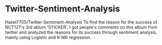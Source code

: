 # Twitter-Sentiment-Analysis
Hazel7705/Twitter-Sentiment-Analysis
To find the reason for the success of NCT127's 3rd ablum 'STICKER', 
I got people's comments on this album from twitter and analyzed the reasons for its success through sentiment analysis,
mainly using Logistic and K-NN regression.
